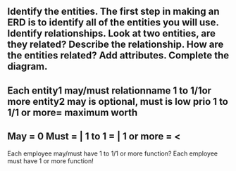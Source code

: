 Identify the entities. The first step in making an ERD is to identify all of the entities you will use.
Identify relationships. Look at two entities, are they related?
Describe the relationship. How are the entities related?
Add attributes.
Complete the diagram.
-----------------------------------------------------------
Each entity1 may/must relationname 1 to 1/1or more entity2
may is optional, must is low prio
1 to 1/1 or more= maximum worth
-----------------------------------------------------------
May = 0
Must = |
1 to 1 = |
1 or more = <
-----------------------------------------------------------
Each employee may/must have 1 to 1/1 or more function?
Each employee must have 1 or more function!
